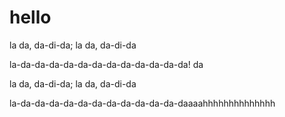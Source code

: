# hello

la da, da-di-da; la da, da-di-da

la-da-da-da-da-da-da-da-da-da-da-da-da! da



la da, da-di-da; la da, da-di-da

la-da-da-da-da-da-da-da-da-da-da-da-daaaahhhhhhhhhhhhhh